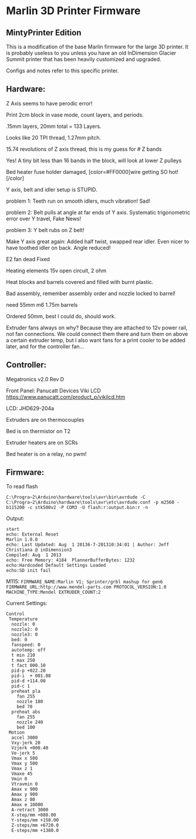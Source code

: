 # Marlin 3D Printer Firmware

## MintyPrinter Edition

This is a modification of the base Marlin firmware for the large 3D printer.
It is probably useless to you unless you have an old InDimension Glacier Summit printer that has been heavily customized and upgraded.

Configs and notes refer to this specific printer.

## Hardware:

Z Axis seems to have perodic error!

Print 2cm block in vase mode, count layers, and periods.

.15mm layers, 20mm total = 133 Layers.

Looks like 20 TPI thread, 1.27mm pitch.

15.74 revolutions of Z axis thread, this is my guess for # Z bands

Yes! A tiny bit less than 16 bands in the block, will look at lower Z pulleys

Bed heater fuse holder damaged, [color=#FF0000]wire getting SO hot! [/color]

Y axis, belt and idler setup is STUPID.

problem 1: Teeth run on smooth idlers, much vibration! Sad!

problem 2: Belt pulls at angle at far ends of Y axis. Systematic trigonometric error over Y travel, Fake News!

problem 3: Y belt rubs on Z belt!

Make Y axis great again: Added half twist, swapped rear idler. Even nicer to have toothed idler on back. Angle reduced!

E2 fan dead Fixed

Heating elements 15v open circuit, 2 ohm

Heat blocks and barrels covered and filled with burnt plastic.

Bad assembly, remember assembly order and nozzle locked to barrel!

need 55mm m6 1.75m barrels

Ordered 50mm, best I could do, should work.

Extruder fans always on why? Because they are attached to 12v power rail, not fan connections.
We could connect them there and turn them on above a certain extruder temp, but I also want fans for a print cooler to be added later, and for the controller fan...

## Controller:

Megatronics v2.0 Rev D

Front Panel: Panucatt Devices Viki LCD https://www.panucatt.com/product_p/vikilcd.htm

LCD: JHD629-204a

Extruders are on thermocouples

Bed is on thermistor on T2

Extruder heaters are on SCRs

Bed heater is on a relay, no pwm!

## Firmware:

To read flash

`C:\Progra~2\Arduino\hardware\tools\avr\bin\avrdude -C C:\Progra~2\Arduino\hardware\tools\avr\etc\avrdude.conf -p m2560 -b115200 -c stk500v2 -P COM3 -U flash:r:output.bin:r -n`


Output:

```
start
echo: External Reset
Marlin 1.0.0
echo: Last Updated: Aug  1 20136-7-201310:34:01 | Author: Jeff Christiana @ inDimension3
Compiled: Aug  1 2013
echo: Free Memory: 4184  PlannerBufferBytes: 1232
echo:Hardcoded Default Settings Loaded
echo:SD init fail
```

M115:
`FIRMWARE_NAME:Marlin V1; Sprinter/grbl mashup for gen6 FIRMWARE_URL:http://www.mendel-parts.com PROTOCOL_VERSION:1.0 MACHINE_TYPE:Mendel EXTRUDER_COUNT:2`

Current Settings:
```
Control
 Temperature
  nozzle: 0
  nozzle2: 0
  nozzle3: 0
  bed: 0
  fanspeed: 0
  autotemp: off
  t min 210
  t max 250
  t fact 000.10
  pid-p +022.20
  pid-i  + 001.08
  pid-d +114.00
  pid-c 1
  preheat pla
    fan 255
    nozzle 180
    bed 70
  preheat abs
    fan 255
    nozzle 240
    bed 100
 Motion
  accel 3000
  Vxy-jerk 20
  Vzjerk +000.40
  Ve-jerk 5
  Vmax x 500
  Vmax y 500
  Vmax z 1
  Vmaxe 45
  Vmin 0
  Vtravmin 0
  Amax x 900
  Amax y 900
  Amax z 80
  Amax e 10000
  A-retract 3000
  X-step/mm +080.00
  Y-steps/mm +158.00
  Z-steps/mm +6720.0
  E-steps/mm +1380.0
```
